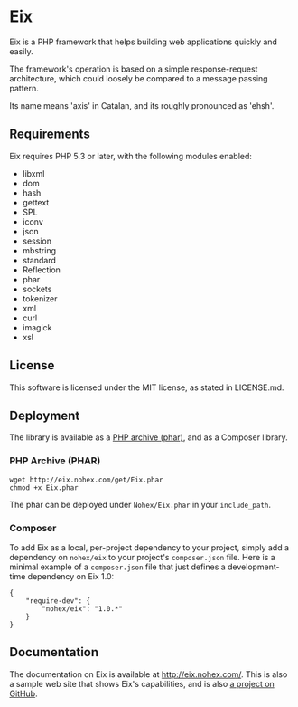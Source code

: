 # Eix

Eix is a PHP framework that helps building web applications quickly and easily.

The framework's operation is based on a simple response-request architecture, which could loosely be compared to a message passing pattern.

Its name means 'axis' in Catalan, and its roughly pronounced as 'ehsh'.


## Requirements

Eix requires PHP 5.3 or later, with the following modules enabled:
* libxml
* dom
* hash
* gettext
* SPL
* iconv
* json
* session
* mbstring
* standard
* Reflection
* phar
* sockets
* tokenizer
* xml
* curl
* imagick
* xsl


## License

This software is licensed under the MIT license, as stated in LICENSE.md.


## Deployment

The library is available as a [PHP archive (phar)](http://php.net/phar), and as a Composer library.


### PHP Archive (PHAR)

	wget http://eix.nohex.com/get/Eix.phar
	chmod +x Eix.phar

The phar can be deployed under `Nohex/Eix.phar` in your `include_path`.


### Composer

To add Eix as a local, per-project dependency to your project, simply add a dependency on `nohex/eix` to your project's `composer.json` file. Here is a minimal example of a `composer.json` file that just defines a development-time dependency on Eix 1.0:

	{
		"require-dev": {
			"nohex/eix": "1.0.*"
		}
	}


## Documentation

The documentation on Eix is available at http://eix.nohex.com/. This is also a sample web site that shows Eix's capabilities, and is also [a project on GitHub](http://github.com/noihex/eix-www).